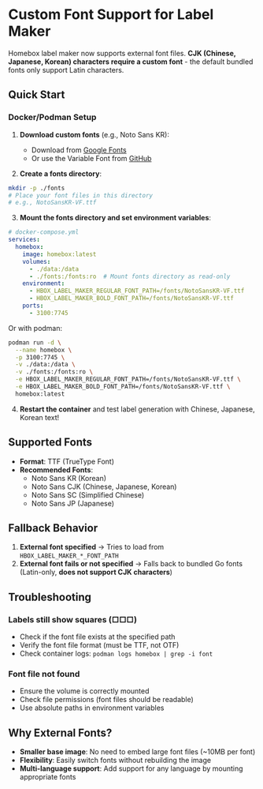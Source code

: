 # Custom Font Support for Label Maker

Homebox label maker now supports external font files. **CJK (Chinese, Japanese, Korean) characters require a custom font** - the default bundled fonts only support Latin characters.

## Quick Start

### Docker/Podman Setup

1. **Download custom fonts** (e.g., Noto Sans KR):
   - Download from [Google Fonts](https://fonts.google.com/noto/specimen/Noto+Sans+KR)
   - Or use the Variable Font from [GitHub](https://github.com/notofonts/noto-cjk)

2. **Create a fonts directory**:
```bash
mkdir -p ./fonts
# Place your font files in this directory
# e.g., NotoSansKR-VF.ttf
```

3. **Mount the fonts directory and set environment variables**:
```yaml
# docker-compose.yml
services:
  homebox:
    image: homebox:latest
    volumes:
      - ./data:/data
      - ./fonts:/fonts:ro  # Mount fonts directory as read-only
    environment:
      - HBOX_LABEL_MAKER_REGULAR_FONT_PATH=/fonts/NotoSansKR-VF.ttf
      - HBOX_LABEL_MAKER_BOLD_FONT_PATH=/fonts/NotoSansKR-VF.ttf
    ports:
      - 3100:7745
```

Or with podman:
```bash
podman run -d \
  --name homebox \
  -p 3100:7745 \
  -v ./data:/data \
  -v ./fonts:/fonts:ro \
  -e HBOX_LABEL_MAKER_REGULAR_FONT_PATH=/fonts/NotoSansKR-VF.ttf \
  -e HBOX_LABEL_MAKER_BOLD_FONT_PATH=/fonts/NotoSansKR-VF.ttf \
  homebox:latest
```

4. **Restart the container** and test label generation with Chinese, Japanese, Korean text!

## Supported Fonts

- **Format**: TTF (TrueType Font)
- **Recommended Fonts**:
  - Noto Sans KR (Korean)
  - Noto Sans CJK (Chinese, Japanese, Korean)
  - Noto Sans SC (Simplified Chinese)
  - Noto Sans JP (Japanese)

## Fallback Behavior

1. **External font specified** → Tries to load from `HBOX_LABEL_MAKER_*_FONT_PATH`
2. **External font fails or not specified** → Falls back to bundled Go fonts (Latin-only, **does not support CJK characters**)

## Troubleshooting

### Labels still show squares (□□□)
- Check if the font file exists at the specified path
- Verify the font file format (must be TTF, not OTF)
- Check container logs: `podman logs homebox | grep -i font`

### Font file not found
- Ensure the volume is correctly mounted
- Check file permissions (font files should be readable)
- Use absolute paths in environment variables

## Why External Fonts?

- **Smaller base image**: No need to embed large font files (~10MB per font)
- **Flexibility**: Easily switch fonts without rebuilding the image
- **Multi-language support**: Add support for any language by mounting appropriate fonts

